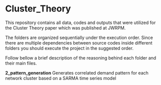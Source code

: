 # Cluster_Theory

This repository contains all data, codes and outputs that were utilized for the Cluster Theory paper which was published at JWRPM.

The folders are organized sequentially under the execution order. Since there are multiple dependencies between source codes inside different folders you should execute the project in the suggested order.

Follow bellow a brief description of the reasoning behind each folder and their main files.

**2_pattern_generation**
Generates correlated demand pattern for each network cluster based on a SARMA time series model
